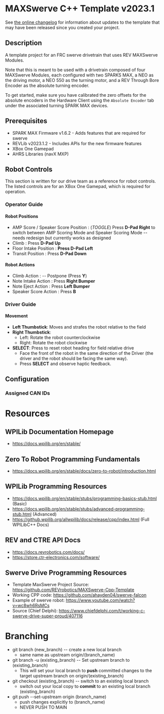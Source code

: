 # MAXSwerve C++ Template v2023.1

See [the online changelog](https://github.com/REVrobotics/MAXSwerve-Cpp-Template/blob/main/CHANGELOG.md) for information about updates to the template that may have been released since you created your project.

## Description

A template project for an FRC swerve drivetrain that uses REV MAXSwerve Modules.

Note that this is meant to be used with a drivetrain composed of four MAXSwerve Modules, each configured with two SPARKS MAX, a NEO as the driving motor, a NEO 550 as the turning motor, and a REV Through Bore Encoder as the absolute turning encoder.

To get started, make sure you have calibrated the zero offsets for the absolute encoders in the Hardware Client using the `Absolute Encoder` tab under the associated turning SPARK MAX devices.

## Prerequisites

* SPARK MAX Firmware v1.6.2 - Adds features that are required for swerve
* REVLib v2023.1.2 - Includes APIs for the new firmware features
* XBox One Gamepad
* AHRS Libraries (navX MXP)

## Robot Controls
This section is written for our drive team as a reference for robot controls. The listed controls are for an XBox One Gamepad, which is required for operation.
### Operator Guide

#### Robot Positions

* AMP Score / Speaker Score Position : (*TOGGLE*) Press **D-Pad Right** to switch between AMP Scoring Mode and Speaker Scoring Mode -- needs redesign but currently works as designed 
* Climb : Press **D-Pad Up**
* Floor Intake Position : **Press D-Pad Left** 
* Transit Position : Press **D-Pad Down**

#### Robot Actions

* Climb Action : -- Postpone (Press **Y**)
* Note Intake Action : Press **Right Bumper**
* Note Eject Action : Press **Left Bumper**
* Speaker Score Action : Press **B**

### Driver Guide

#### Movement 
* **Left Thumbstick**: Moves and strafes the robot relative to the field
* **Right Thumbstick**: 
    * Left: Rotate the robot counterclockwise
    * Right: Rotate the robot clockwise 
* **SELECT**: Press to reset robot heading for field relative drive
    * Face the front of the robot in the same direction of the Driver (the driver and the robot should be facing the same way).
    * Press **SELECT** and observe haptic feedback. 



## Configuration

### Assigned CAN IDs 

# Resources

## WPILib Documentation Homepage
+ https://docs.wpilib.org/en/stable/

## Zero To Robot Programming Fundamentals
+ https://docs.wpilib.org/en/stable/docs/zero-to-robot/introduction.html

## WPILib Programming Resources
+ https://docs.wpilib.org/en/stable/stubs/programming-basics-stub.html (Basic)
+ https://docs.wpilib.org/en/stable/stubs/advanced-programming-stub.html (Advanced)
+ https://github.wpilib.org/allwpilib/docs/release/cpp/index.html (Full WPILibC++ Docs)

## REV and CTRE API Docs
+ https://docs.revrobotics.com/docs/
+ https://store.ctr-electronics.com/software/

## Swerve Drive Programming Resources
+ Template MaxSwerve Project Source: https://github.com/REVrobotics/MAXSwerve-Cpp-Template
+ Working CPP code: https://github.com/ahayden04/swerve-falcon
+ Example of swerve robot: https://www.youtube.com/watch?v=wc8wh6RsMCs
+ Source (Chief Delphi): https://www.chiefdelphi.com/t/working-c-swerve-drive-super-proud/407116

# Branching
- git branch (new_branch) -- create a new local branch
    - same name as upstream origin/(branch_name)
- git branch -u (existing_branch) -- Set upstream branch to (existing_branch)
    - This will set your local branch to **push** committed changes to the target upstream branch on origin/(existing_branch)
- git checkout (existing_branch) -- switch to an existing local branch 
    - switch out your local copy to **commit** to an existing local branch (existing_branch)
- git push --set-upstream origin (branch_name)
    - push changes explicitly to (branch_name)
    - NEVER PUSH TO MAIN